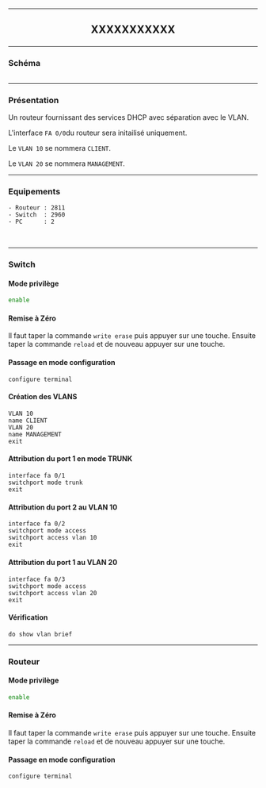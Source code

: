 <br />

----------------------------------------------------------------------------------------------------------------------------------
## <p align='center'> XXXXXXXXXXX </p>


----------------------------------------------------------------------------------------------------------------------------------
### Schéma
<p align='center'><img src=''> </p>

----------------------------------------------------------------------------------------------------------------------------------
### Présentation
Un routeur fournissant des services DHCP avec séparation avec le VLAN.

L'interface `FA 0/0`du routeur sera initailisé uniquement.

Le `VLAN 10` se nommera `CLIENT`.

Le `VLAN 20` se nommera `MANAGEMENT`.

----------------------------------------------------------------------------------------------------------------------------------
### Equipements
```
- Routeur : 2811
- Switch  : 2960
- PC      : 2
```
<br />

----------------------------------------------------------------------------------------------------------------------------------
### Switch
#### Mode privilège
```bash
enable
```

#### Remise à Zéro
Il faut taper la commande `write erase` puis appuyer sur une touche. Ensuite taper la commande `reload` et de nouveau appuyer sur une touche.


#### Passage en mode configuration
```
configure terminal
```

#### Création des VLANS
```
VLAN 10
name CLIENT
VLAN 20
name MANAGEMENT
exit
```


#### Attribution du port 1 en mode TRUNK
```
interface fa 0/1
switchport mode trunk
exit
```

#### Attribution du port 2 au VLAN 10
```
interface fa 0/2
switchport mode access
switchport access vlan 10
exit
```


#### Attribution du port 1 au VLAN 20
```
interface fa 0/3
switchport mode access
switchport access vlan 20
exit
```

#### Vérification
```
do show vlan brief
```

----------------------------------------------------------------------------------------------------------------------------------
### Routeur
#### Mode privilège
```bash
enable
```

#### Remise à Zéro
Il faut taper la commande `write erase` puis appuyer sur une touche. Ensuite taper la commande `reload` et de nouveau appuyer sur une touche.

#### Passage en mode configuration
```
configure terminal
```
